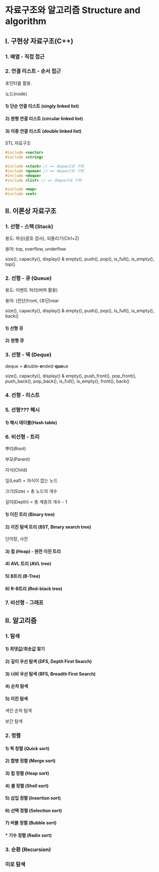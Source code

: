 # 자료구조와 알고리즘 Structure and algorithm

## I. 구현상 자료구조(C++)

### 1. 배열 - 직접 접근

### 2. 연결 리스트 - 순서 접근

포인터를 활용.

노드(node)

#### 1) 단순 연결 리스트 (singly linked list)

#### 2) 원형 연결 리스트 (circular linked list)

#### 3) 이중 연결 리스트 (double linked list)



STL 자료구조

```cpp
#include <vector>
#include <string>

#include <stack> // => deque으로 구현
#include <queue> // => deque으로 구현
#include <deque>
#include <list> // => deque으로 구현

#include <map>
#include <set>

```





## II. 이론상 자료구조

### 1. 선형 - 스택 (Stack)

용도: 파싱(괄호 검사), 되돌리기(Ctrl+Z)

용어: top, overflow, underflow

size(), capacity(), display() & empty(), push(), pop(), is_full(), is_empty(), top()



### 2. 선형 - 큐 (Queue)

용도: 이벤트 처리(버퍼 활용)

용어: (전단)front, (후단)rear

size(), capacity(), display() & empty(), push(), pop(), is_full(), is_empty(), back()

#### 1) 선형 큐

#### 2) 원형 큐

### 3. 선형 - 덱 (Deque)

deque = **d**ouble-**e**nded-**que**ue

size(), capacity(), display() & empty(), push_front(), pop_front(), push_back(), pop_back(), is_full(), is_empty(), front(), back()

### 4. 선형 - 리스트

### 5. 선형??? 해시

#### 1) 해시 테이블(Hash table)

### 6. 비선형 - 트리

뿌리(Root)

부모(Parent)

자식(Child)

잎(Leaf) = 자식이 없는 노드

크기(Size) = 총 노드의 개수

깊이(Depth) = 총 계층의 개수 - 1

#### 1) 이진 트리 (Binary tree)

#### 2) 이진 탐색 트리 (BST, Binary search tree)

단어장, 사전

#### 3) 힙 (Heap) - 완전 이진 트리

#### 4) AVL 트리 (AVL tree) 

#### 5) B트리 (B-Tree)

#### 6) R-B트리 (Red-black tree)

### 7. 비선형 - 그래프

## II. 알고리즘

### 1. 탐색

#### 1) 최댓값/최솟값 찾기

#### 2) 깊이 우선 탐색 (DFS, Depth First Search)

#### 3) 너비 우선 탐색 (BFS, Breadth First Search)

#### 4) 순차 탐색

#### 5) 이진 탐색

색인 순차 탐색

보간 탐색

### 2. 정렬

#### 1) 퀵 정렬 (Quick sort)

#### 2) 합병 정렬 (Merge sort)

#### 3) 힙 정렬 (Heap sort)

#### 4) 셸 정렬 (Shell sort)

#### 5) 삽입 정렬 (Insertion sort)

#### 6) 선택 정렬 (Selection sort)

#### 7) 버블 정렬 (Bubble sort)

#### * 기수 정렬 (Radix sort)

### 3. 순환 (Recursion)

### 미로 탐색